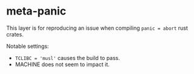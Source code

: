 # meta-panic

This layer is for reproducing an issue when compiling `panic = abort` rust crates.

Notable settings:
* `TCLIBC = 'musl'` causes the build to pass.
* MACHINE does not seem to impact it.


